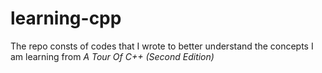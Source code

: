 # learning-cpp

The repo consts of codes that I wrote to better understand the concepts I am learning from *A Tour Of C++ (Second Edition)*
